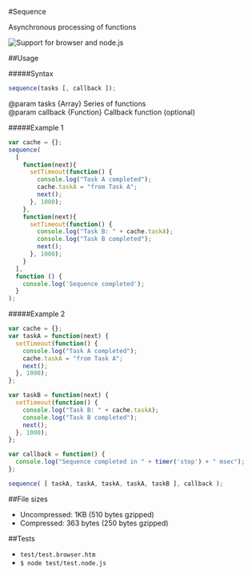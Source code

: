 #Sequence

Asynchronous processing of functions

![Support for browser and node.js](https://raw.github.com/up/sequence/master/test/support.png)

##Usage

#####Syntax

```javascript
sequence(tasks [, callback ]);
```
@param tasks {Array} Series of functions    
@param callback {Function} Callback function (optional)

#####Example 1

```javascript
var cache = {};
sequence(
  [
    function(next){
      setTimeout(function() {
        console.log("Task A completed");
        cache.taskA = "from Task A";
        next();
      }, 1000);
    },
    function(next){
      setTimeout(function() {
        console.log("Task B: " + cache.taskA);
        console.log("Task B completed");
        next();
      }, 1000);
    }
  ], 
  function () {
    console.log('Sequence completed'); 
  }
);
```

#####Example 2

```javascript
var cache = {};
var taskA = function(next) {
  setTimeout(function() {
    console.log("Task A completed");
    cache.taskA = "from Task A";
    next();
  }, 1000);
};

var taskB = function(next) {
  setTimeout(function() {
    console.log("Task B: " + cache.taskA);
    console.log("Task B completed");
    next();
  }, 1000);
};

var callback = function() {
  console.log("Sequence completed in " + timer('stop') + " msec");
};

sequence( [ taskA, taskA, taskA, taskA, taskB ], callback );
```

##File sizes
* Uncompressed: 1KB (510 bytes gzipped)
* Compressed: 363 bytes (250 bytes gzipped)

##Tests

* `test/test.browser.htm`
* `$ node test/test.node.js`

